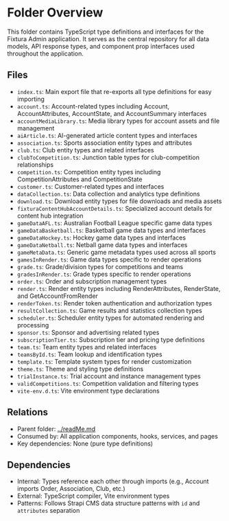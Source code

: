 # Folder Overview

This folder contains TypeScript type definitions and interfaces for the Fixtura Admin application. It serves as the central repository for all data models, API response types, and component prop interfaces used throughout the application.

## Files

- `index.ts`: Main export file that re-exports all type definitions for easy importing
- `account.ts`: Account-related types including Account, AccountAttributes, AccountState, and AccountSummary interfaces
- `accountMediaLibrary.ts`: Media library types for account assets and file management
- `aiArticle.ts`: AI-generated article content types and interfaces
- `association.ts`: Sports association entity types and attributes
- `club.ts`: Club entity types and related interfaces
- `clubToCompetition.ts`: Junction table types for club-competition relationships
- `competition.ts`: Competition entity types including CompetitionAttributes and CompetitionState
- `customer.ts`: Customer-related types and interfaces
- `dataCollection.ts`: Data collection and analytics type definitions
- `download.ts`: Download entity types for file downloads and media assets
- `fixturaContentHubAccountDetails.ts`: Specialized account details for content hub integration
- `gameDataAFL.ts`: Australian Football League specific game data types
- `gameDataBasketball.ts`: Basketball game data types and interfaces
- `gameDataHockey.ts`: Hockey game data types and interfaces
- `gameDataNetball.ts`: Netball game data types and interfaces
- `gameMetaData.ts`: Generic game metadata types used across all sports
- `gamesInRender.ts`: Game data types specific to render operations
- `grade.ts`: Grade/division types for competitions and teams
- `gradesInRender.ts`: Grade types specific to render operations
- `order.ts`: Order and subscription management types
- `render.ts`: Render entity types including RenderAttributes, RenderState, and GetAccountFromRender
- `renderToken.ts`: Render token authentication and authorization types
- `resultCollection.ts`: Game results and statistics collection types
- `scheduler.ts`: Scheduler entity types for automated rendering and processing
- `sponsor.ts`: Sponsor and advertising related types
- `subscriptionTier.ts`: Subscription tier and pricing type definitions
- `team.ts`: Team entity types and related interfaces
- `teamsById.ts`: Team lookup and identification types
- `template.ts`: Template system types for render customization
- `theme.ts`: Theme and styling type definitions
- `trialInstance.ts`: Trial account and instance management types
- `validCompetitions.ts`: Competition validation and filtering types
- `vite-env.d.ts`: Vite environment type declarations

## Relations

- Parent folder: [../readMe.md](../readMe.md)
- Consumed by: All application components, hooks, services, and pages
- Key dependencies: None (pure type definitions)

## Dependencies

- Internal: Types reference each other through imports (e.g., Account imports Order, Association, Club, etc.)
- External: TypeScript compiler, Vite environment types
- Patterns: Follows Strapi CMS data structure patterns with `id` and `attributes` separation
